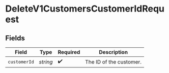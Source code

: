 # DeleteV1CustomersCustomerIdRequest


## Fields

| Field                   | Type                    | Required                | Description             |
| ----------------------- | ----------------------- | ----------------------- | ----------------------- |
| `customerId`            | *string*                | :heavy_check_mark:      | The ID of the customer. |
